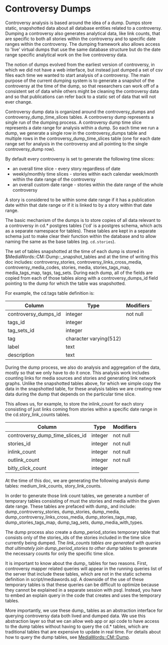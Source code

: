 Controversy Dumps
=================

Controversy analysis is based around the idea of a dump.  Dumps store static, snapshotted data about all database
entities related to a controversy.  Dumping a controversy also generates analytical data, like link counts, that are
specific to both all stories within the controversy and to specific date ranges within the controversy.  The dumping
framework also allows access to 'live' virtual dumps that use the same database structure but do the date range specific
analytical work on the live controversy data.

The notion of dumps evolved from the earliest version of controversy, in which we did not have a web interface, but
instead just dumped a set of csv files each time we wanted to start analysis of a controversy.  The main purpose of the
current dumping system is to generate a snapshot of the controversy at the time of the dump, so that researchers can
work off of a consistent set of data while others might be cleaning the controversy data and so that publications can
refer back to a static set of data that will not ever change.

Controversy dump data is organized around the controversy_dumps and controversy_dump_time_slices tables.  A controversy
dump represents a single run of the dumping process.  A controversy dump time slice represents a date range for analysis
within a dump.  So each time we run a dump, we generate a single row in the controversy_dumps table and multiple rows in
the controversy_dump_time_slices table (one for each date range set for analysis in the controversy and all pointing
to the single controversy_dump row).  

By default every controversy is set to generate the following time slices:

* an overall time slice - every story regardless of date
* weekly/monthly time slices - stories within each calendar week/month within the date range of the
controversy
* an overall custom date range - stories within the date range of the whole controversy

A story is considered to be within some date range if it has a publication date within that date range or if it is
linked to by a story within that date range.

The basic mechanism of the dumps is to store copies of all data relevant to a controversy in cd.* postgres tables ('cd'
is a postgres schema, which acts as a separate namespace for tables). These tables are kept in a separate schema just
to make clear their function within the database and to allow naming the same as the base tables (eg. `cd.stories`).

The set of tables snapshotted at the time of each dump is stored in $MediaWords::CM::Dump::_snapshot_tables and at the
time of writing this doc includes: controversy_stories, controversy_links_cross_media, controversy_media_codes, stories,
media, stories_tags_map, media_tags_map, tags, tag_sets.  During each dump, all of the fields are copied from each of
those tables along with a controversy_dumps_id field pointing to the dump for which the table was snapshotted.

For example, the cd.tags table definition is:

Column        |          Type          | Modifiers
----------------------|------------------------|-----------
controversy_dumps_id | integer                | not null
tags_id              | integer                |
tag_sets_id          | integer                |
tag                  | character varying(512) |
label                | text                   |
description          | text                   |

During the dump process, we also do analysis and aggregation of the data, mostly so that we only have to do it once.
This analysis work includes counting links for media sources and stories and generating link network graphs.  Unlike
the snapshotted tables above, for which we simple copy the data in the snapshotted table, for these analysis tables
we are creating new data during the dump that depends on the particular time slice.  

This allows us, for example, to store the inlink_count for each story consisting of just links coming from stories
within a specific date range in the cd.story_link_counts tables.

Column              |  Type   | Modifiers
---------------------------------|---------|-----------
controversy_dump_time_slices_id | integer | not null
stories_id                      | integer | not null
inlink_count                    | integer | not null
outlink_count                   | integer | not null
bitly_click_count               | integer |

At the time of this doc, we are generating the following analysis dump tables: medium_link_counts, story_link_counts.

In order to generate those link count tables, we generate a number of temporary tables consisting of must the stories
and media within the given date range.  These tables are prefaced with dump_ and include: dump_controversy_stories,
dump_stories, dump_media, dump_controversy_links_cross_media, dump_stories_tags_map, dump_stories_tags_map,
dump_tag_sets, dump_media_with_types.  

The dump process also create a dump_period_stories temporary table that consists only of the stories_ids of the stories
included in the time slice currently being dumped.  The _link_counts tables are generated with queries that ultimately
join dump_period_stories to other dump_ tables to generate the necessary counts for only the specific time slice.

It is important to know about the dump_ tables for two reasons.  First, controversy mapper related queries will appear
in the running queries list of the server that include these tables, which are not in the static schema definition
in script/mediawords.sql.  A downside of the use of these temporary tables is that these queries can be difficult
to optimize because they cannot be explained in a separate session with psql.  Instead, you have to embed an explain
query in the code that creates and uses the temporary tables.

More importantly, we use these dump_ tables as an abstraction interface for querying controversy data both lived and
dumped data.  We use this abstraction layer so that we can allow web app or api code to have access to the dump
tables without having to query the cd.* tables, which are traditional tables that are expensive to update in real time.
For details about how to query the dump tables, see [MediaWords::CM::Dump](../lib/MediaWords/CM/Dump.pm).
